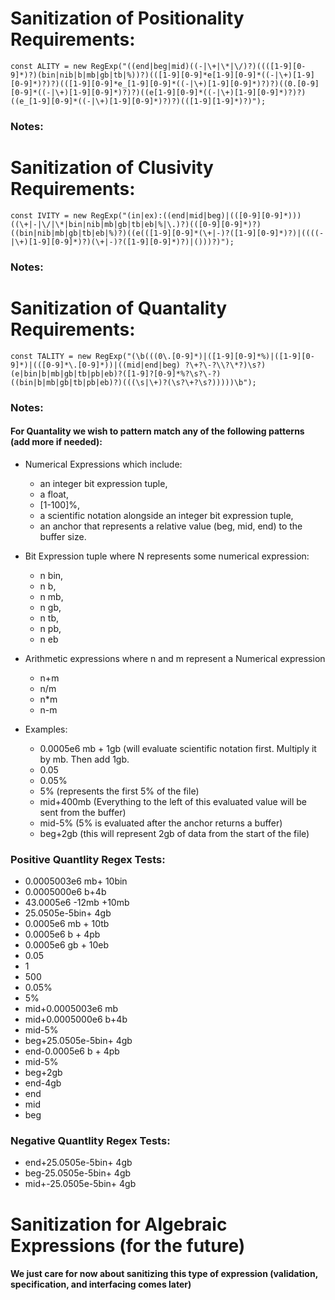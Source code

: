 # Sanitization of Positionality Requirements:
    
    const ALITY = new RegExp("((end|beg|mid)((-|\+|\*|\/)?)((([1-9][0-9]*)?)(bin|nib|b|mb|gb|tb|%))?)(([1-9][0-9]*e[1-9][0-9]*((-|\+)[1-9][0-9]*)?)?)(([1-9][0-9]*e_[1-9][0-9]*((-|\+)[1-9][0-9]*)?)?)((0.[0-9][0-9]*((-|\+)[1-9][0-9]*)?)?)((e[1-9][0-9]*((-|\+)[1-9][0-9]*)?)?)((e_[1-9][0-9]*((-|\+)[1-9][0-9]*)?)?)(([1-9][1-9]*)?)");
    
### Notes:

    
# Sanitization of Clusivity Requirements:
    
    const IVITY = new RegExp("(in|ex):((end|mid|beg)|(([0-9][0-9]*)))((\+|-|\/|\*|bin|nib|mb|gb|tb|eb|%|\.)?)(([0-9][0-9]*)?)((bin|nib|mb|gb|tb|eb|%)?)((e(([1-9][0-9]*(\+|-)?([1-9][0-9]*)?)|((((-|\+)[1-9][0-9]*)?)(\+|-)?([1-9][0-9]*)?)|()))?)");

### Notes:

# Sanitization of Quantality Requirements:
    
    const TALITY = new RegExp("(\b(((0\.[0-9]*)|([1-9][0-9]*%)|([1-9][0-9]*)|(([0-9]*\.[0-9]*))|((mid|end|beg) ?\+?\-?\\?\*?)\s?)(e|bin|b|mb|gb|tb|pb|eb)?([1-9]?[0-9]*%?\s?\-?)((bin|b|mb|gb|tb|pb|eb)?)(((\s|\+)?(\s?\+?\s?)))))\b");

### Notes:
#### For Quantality we wish to pattern match any of the following patterns (add more if needed):
- Numerical Expressions which include:
    - an integer bit expression tuple, 
    - a float, 
    - [1-100]%, 
    - a scientific notation alongside an integer bit expression tuple, 
    - an anchor that represents a relative value (beg, mid, end) to the buffer size.

- Bit Expression tuple where N represents some numerical expression: 
    - n bin, 
    - n b, 
    - n mb, 
    - n gb, 
    - n tb, 
    - n pb, 
    - n eb

- Arithmetic expressions where n and m represent a Numerical expression
    - n+m 
    - n/m 
    - n*m 
    - n-m

- Examples:
    - 0.0005e6 mb + 1gb (will evaluate scientific notation first. Multiply it by mb. Then add 1gb.
    - 0.05
    - 0.05%
    - 5% (represents the first 5% of the file)
    - mid+400mb (Everything to the left of this evaluated value will be sent from the buffer)
    - mid-5% (5% is evaluated after the anchor returns a buffer)
    - beg+2gb (this will represent 2gb of data from the start of the file)

### Positive Quantlity Regex Tests:
- 0.0005003e6 mb+ 10bin 
- 0.0005000e6 b+4b 
- 43.0005e6 -12mb +10mb 
- 25.0505e-5bin+ 4gb 
- 0.0005e6 mb + 10tb 
- 0.0005e6 b + 4pb
- 0.0005e6 gb + 10eb 
- 0.05
- 1
- 500
- 0.05%
- 5%
- mid+0.0005003e6 mb
- mid+0.0005000e6 b+4b
- mid-5%
- beg+25.0505e-5bin+ 4gb
- end-0.0005e6 b + 4pb
- mid-5%
- beg+2gb
- end-4gb
- end
- mid
- beg

### Negative Quantlity Regex Tests:
- end+25.0505e-5bin+ 4gb
- beg-25.0505e-5bin+ 4gb
- mid+-25.0505e-5bin+ 4gb

# Sanitization for Algebraic Expressions (for the future)
#### We just care for now about sanitizing this type of expression (validation, specification, and interfacing comes later)
